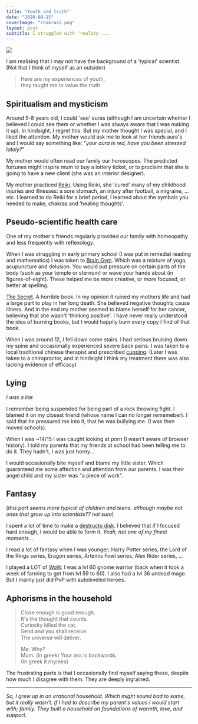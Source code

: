 ```yaml
---
title: "Youth and truth"
date: "2020-08-15"
coverImage: "chakras2.png"
layout: post
subtitle: I struggled with 'reality'...
---
```


![]({{site.baseurl}}/images/{{page.coverImage}})

I am realising that I may not have the background of a 'typical' scientist. (Not that I think of myself as an outsider)

> Here are my experiences of youth,  
> they taught me to value the truth

## Spiritualism and mysticism

Around 5-8 years old, I could 'see' auras (although I am uncertain whether I believed I could see them or whether I was always aware that I was making it up). In hindsight, I regret this. But my mother thought I was special, and I liked the attention. My mother would ask me to look at her friends aura's and I would say something like: "_your aura is red, have you been stressed lately?_"

My mother would often read our family our horoscopes. The predicted fortunes might inspire mum to buy a lottery ticket, or to proclaim that she is going to have a new client (she was an interior designer).

My mother practiced [Reiki](https://en.wikipedia.org/wiki/Reiki). Using Reiki, she 'cured' many of my childhood injuries and illnesses: a sore stomach, an injury after football, a migraine, ... etc. I learned to do Reiki for a brief period, I learned about the symbols you needed to make, chakras and 'healing thoughts'.

## Pseudo-scientific health care

One of my mother's friends regularly provided our family with homeopathy and less frequently with reflexology.

When I was struggling in early primary school (I was put in remedial reading and mathematics) I was taken to [Brain Gym](https://en.wikipedia.org/wiki/Brain_Gym_International). Which was a mixture of yoga, acupuncture and delusion. You would put pressure on certain parts of the body (such as your temple or sternum) or wave your hands about (in figures-of-eight). These helped me be more creative, or more focused, or better at spelling.

[The Secret](https://en.wikipedia.org/wiki/The_Secret_(book)). A horrible book. In my opinion it ruined my mothers life and had a large part to play in her long death. She believed negative thoughts cause illness. And in the end my mother seemed to blame herself for her cancer, believing that she wasn't 'thinking positive'. I have never really understood the idea of burning books, but I would happily burn every copy I find of that book.

When I was around 12, I fell down some stairs. I had serious bruising down my spine and occasionally experienced severe back pains. I was taken to a local traditional chinese therapist and prescribed [cupping](https://en.wikipedia.org/wiki/Cupping_therapy). (Later I was taken to a chiropractor, and in hindsight I think my treatment there was also lacking evidence of efficacy)

## Lying

_I was a liar._

I remember being suspended for being part of a rock throwing fight. I blamed it on my closest friend (whose name I can no longer rememeber). I said that he pressured me into it, that he was bullying me. (I was then moved schools).

When I was ~14/15 I was caught looking at porn (I wasn't aware of browser history). I told my parents that my friends at school had been telling me to do it. They hadn't, I was just horny...

I would occasionally bite myself and blame my little sister. Which guaranteed me some affection and attention from our parents. I was their angel child and my sister was "a piece of work".

## Fantasy

(_this part seems more typical of children and teens. although maybe not ones that grow up into scientists?? not sure_)

I spent a lot of time to make a [destructo disk](https://dragonball.fandom.com/wiki/Destructo_Disc). I believed that if I focused hard enough, I would be able to form it. _Yeah, not one of my finest moments..._

I read a lot of fantasy when I was younger; Harry Potter series, the Lord of the Rings series, Eragon series, Artemis Fowl series, Alex Rider series, ...

I played a LOT of [WoW](https://en.wikipedia.org/wiki/World_of_Warcraft). I was a lvl 60 gnome warrior (back when it took a week of farming to get from lvl 59 to 60). I also had a lvl 36 undead mage. But I mainly just did PvP with autoleveled heroes.

## Aphorisms in the household

> Close enough is good enough.  
> It's the thought that counts.  
> Curiosity killed the cat.  
> Send and you shall receive.  
> The universe will deliver.  
>   
> Me: Why?  
> Mum: (in greek) Your ass is backwards.  
> (In greek it rhymes)

The frustrating parts is that I occasionally find myself saying these, despite how much I disagree with them. They are deeply ingrained.

* * *

_So, I grew up in an irrational household. Which might sound bad to some, but it really wasn't. If I had to describe my parent's values I would start with; family. They built a household on foundations of warmth, love, and support._
